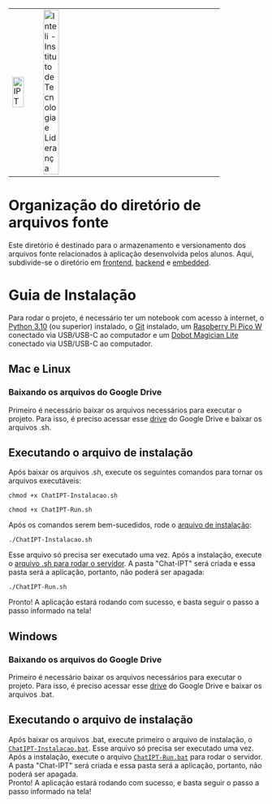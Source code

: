 <table>
<tr>
<td>
<a href= "https://www.ipt.br/"><img src="https://www.ipt.br/imagens/logo_ipt.gif" alt="IPT" border="0" width="70%"></a>
</td>
<td><a href= "https://www.inteli.edu.br/"><img src="https://www.inteli.edu.br/wp-content/uploads/2021/08/20172028/marca_1-2.png" alt="Inteli - Instituto de Tecnologia e Liderança" border="0" width="30%"></a>
</td>
</tr>
</table>

# Organização do diretório de arquivos fonte

Este diretório é destinado para o armazenamento e versionamento dos arquivos fonte relacionados à aplicação desenvolvida pelos alunos. Aqui, subdivide-se o diretório em [frontend](./frontend), [backend](./backend) e [embedded](./embedded).

# Guia de Instalação

Para rodar o projeto, é necessário ter um notebook com acesso à internet, o [Python 3.10](https://www.python.org/downloads/) (ou superior) instalado, o [Git](https://git-scm.com/downloads) instalado, um [Raspberry Pi Pico W](https://www.raspberrypi.com/products/raspberry-pi-pico/) conectado via USB/USB-C ao computador e um [Dobot Magician Lite](https://www.dobot-robots.com/products/education/magician-lite.html) conectado via USB/USB-C ao computador.

## Mac e Linux

### Baixando os arquivos do Google Drive

Primeiro é necessário baixar os arquivos necessários para executar o projeto. Para isso, é preciso acessar esse [drive](https://drive.google.com/drive/folders/1oS3QKMD9rQIigUscy2HzCbeCbKk6_16J?usp=sharing) do Google Drive e baixar os arquivos .sh.

## Executando o arquivo de instalação

Após baixar os arquivos .sh, execute os seguintes comandos para tornar os arquivos executáveis:

```shell
chmod +x ChatIPT-Instalacao.sh
```

```shell
chmod +x ChatIPT-Run.sh
```

Após os comandos serem bem-sucedidos, rode o [arquivo de instalação](./backend/executables/mac-linux/ChatIPT-Instalacao.sh):

```shell
./ChatIPT-Instalacao.sh
```

Esse arquivo só precisa ser executado uma vez. Após a instalação, execute o [arquivo .sh para rodar o servidor](./backend/executables/mac-linux/ChatIPT-Run.sh). A pasta "Chat-IPT" será criada e essa pasta será a aplicação, portanto, não poderá ser apagada:

```shell
./ChatIPT-Run.sh
```

Pronto! A aplicação estará rodando com sucesso, e basta seguir o passo a passo informado na tela!

## Windows

### Baixando os arquivos do Google Drive

Primeiro é necessário baixar os arquivos necessários para executar o projeto. Para isso, é preciso acessar esse [drive](https://drive.google.com/drive/folders/1rTx39fP7dyOFzlQyAo6skIqGli20Q7qH?usp=sharing) do Google Drive e baixar os arquivos .bat.

## Executando o arquivo de instalação

Após baixar os arquivos .bat, execute primeiro o arquivo de instalação, o [`ChatIPT-Instalacao.bat`](./backend/executables/windows/ChatIPT-Instalacao.bat). Esse arquivo só precisa ser executado uma vez. Após a instalação, execute o arquivo [`ChatIPT-Run.bat`](./backend/executables/windows/ChatIPT-Run.bat) para rodar o servidor. A pasta "Chat-IPT" será criada e essa pasta será a aplicação, portanto, não poderá ser apagada.  
Pronto! A aplicação estará rodando com sucesso, e basta seguir o passo a passo informado na tela!
